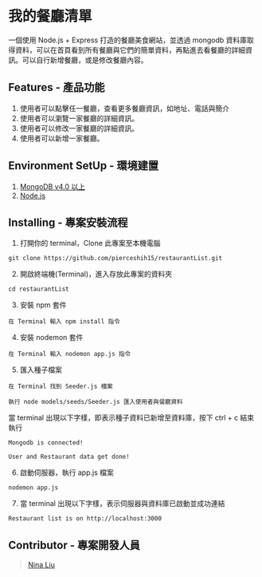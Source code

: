 # 我的餐廳清單

一個使用 Node.js + Express 打造的餐廳美食網站，並透過 mongodb 資料庫取得資料，可以在首頁看到所有餐廳與它們的簡單資料，再點進去看餐廳的詳細資訊。可以自行新增餐廳，或是修改餐廳內容。

## Features - 產品功能

1. 使用者可以點擊任一餐廳，查看更多餐廳資訊，如地址、電話與簡介
2. 使用者可以瀏覽一家餐廳的詳細資訊。
3. 使用者可以修改一家餐廳的詳細資訊。
4. 使用者可以新增一家餐廳。

## Environment SetUp - 環境建置

1. [MongoDB v4.0 以上](https://www.mongodb.com/download-center/community)
2. [Node.js](https://nodejs.org/en/)

## Installing - 專案安裝流程

1. 打開你的 terminal，Clone 此專案至本機電腦

```
git clone https://github.com/pierceshih15/restaurantList.git
```

2. 開啟終端機(Terminal)，進入存放此專案的資料夾

```
cd restaurantList
```

3. 安裝 npm 套件

```
在 Terminal 輸入 npm install 指令
```

4. 安裝 nodemon 套件

```
在 Terminal 輸入 nodemon app.js 指令
```

5. 匯入種子檔案

```
在 Terminal 找到 Seeder.js 檔案

執行 node models/seeds/Seeder.js 匯入使用者與餐廳資料
```

當 terminal 出現以下字樣，即表示種子資料已新增至資料庫，按下 ctrl + c 結束執行

```
Mongodb is connected!

User and Restaurant data get done!
```

6. 啟動伺服器，執行 app.js 檔案

```
nodemon app.js
```

7. 當 terminal 出現以下字樣，表示伺服器與資料庫已啟動並成功連結

```
Restaurant list is on http://localhost:3000
```

## Contributor - 專案開發人員

> [Nina Liu](https://github.com/Nina19980108)